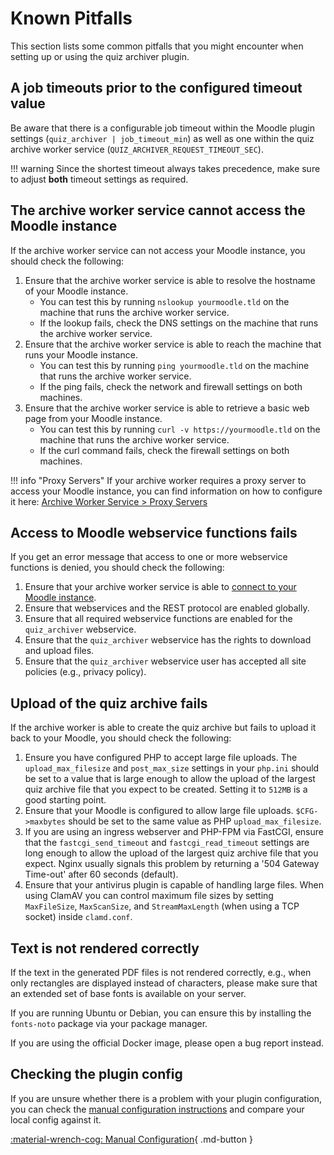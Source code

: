 # Known Pitfalls

This section lists some common pitfalls that you might encounter when setting
up or using the quiz archiver plugin.


## A job timeouts prior to the configured timeout value

Be aware that there is a configurable job timeout within the Moodle plugin
settings (`quiz_archiver | job_timeout_min`) as well as one within the quiz
archive worker service (`QUIZ_ARCHIVER_REQUEST_TIMEOUT_SEC`).

!!! warning
    Since the shortest timeout always takes precedence, make sure to adjust
    **both** timeout settings as required.


## The archive worker service cannot access the Moodle instance

If the archive worker service can not access your Moodle instance, you should
check the following:

1. Ensure that the archive worker service is able to resolve the hostname of your
   Moodle instance.
    - You can test this by running `nslookup yourmoodle.tld` on the machine that
    runs the archive worker service.
    - If the lookup fails, check the DNS settings on the machine that runs the
      archive worker service.
2. Ensure that the archive worker service is able to reach the machine that runs
   your Moodle instance. 
    - You can test this by running `ping yourmoodle.tld` on the machine that
      runs the archive worker service.
    - If the ping fails, check the network and firewall settings on both
      machines.
3. Ensure that the archive worker service is able to retrieve a basic web page
   from your Moodle instance.
    - You can test this by running `curl -v https://yourmoodle.tld` on the
      machine that runs the archive worker service.
    - If the curl command fails, check the firewall settings on both machines.

!!! info "Proxy Servers"
    If your archive worker requires a proxy server to access your Moodle
    instance, you can find information on how to configure it here:
    [Archive Worker Service > Proxy Servers](/installation/archiveworker#proxy-servers)


## Access to Moodle webservice functions fails

If you get an error message that access to one or more webservice functions is
denied, you should check the following:

1. Ensure that your archive worker service is able to [connect to your Moodle
   instance](#the-archive-worker-service-cannot-access-the-moodle-instance).
2. Ensure that webservices and the REST protocol are enabled globally.
3. Ensure that all required webservice functions are enabled for the
  `quiz_archiver` webservice.
4. Ensure that the `quiz_archiver` webservice has the rights to download and
   upload files.
5. Ensure that the `quiz_archiver` webservice user has accepted all site
   policies (e.g., privacy policy).


## Upload of the quiz archive fails

If the archive worker is able to create the quiz archive but fails to upload it
back to your Moodle, you should check the following:

1. Ensure you have configured PHP to accept large file uploads. The
   `upload_max_filesize` and `post_max_size` settings in your `php.ini` should
   be set to a value that is large enough to allow the upload of the largest
   quiz archive file that you expect to be created. Setting it to `512MB` is a
   good starting point.
2. Ensure that your Moodle is configured to allow large file uploads.
   `$CFG->maxbytes` should be set to the same value as PHP `upload_max_filesize`.
3. If you are using an ingress webserver and PHP-FPM via FastCGI, ensure that the
   `fastcgi_send_timeout` and `fastcgi_read_timeout` settings are long enough to
   allow the upload of the largest quiz archive file that you expect.
   Nginx usually signals this problem by returning a '504 Gateway Time-out'
   after 60 seconds (default).
4. Ensure that your antivirus plugin is capable of handling large files. When
   using ClamAV you can control maximum file sizes by setting `MaxFileSize`,
   `MaxScanSize`, and `StreamMaxLength` (when using a TCP socket) inside
   `clamd.conf`.


## Text is not rendered correctly

If the text in the generated PDF files is not rendered correctly, e.g., when
only rectangles are displayed instead of characters, please make sure that an
extended set of base fonts is available on your server.

If you are running Ubuntu or Debian, you can ensure this by installing the
`fonts-noto` package via your package manager.

If you are using the official Docker image, please open a bug report instead.


## Checking the plugin config

If you are unsure whether there is a problem with your plugin configuration, you
can check the [manual configuration instructions](/configuration/initialconfig/manual)
and compare your local config against it.

[:material-wrench-cog: Manual Configuration](/configuration/initialconfig/automatic){ .md-button }
